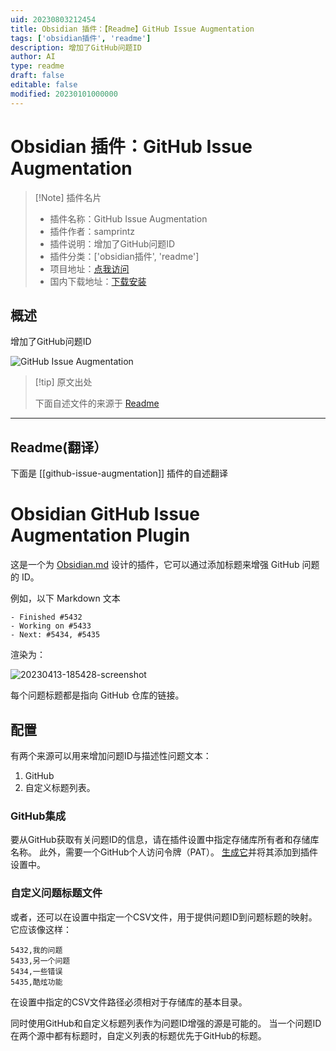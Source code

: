 ```yaml
---
uid: 20230803212454
title: Obsidian 插件：【Readme】GitHub Issue Augmentation
tags: ['obsidian插件', 'readme']
description: 增加了GitHub问题ID
author: AI
type: readme
draft: false
editable: false
modified: 20230101000000
---
```


# Obsidian 插件：GitHub Issue Augmentation

> [!Note] 插件名片
> - 插件名称：GitHub Issue Augmentation
> - 插件作者：samprintz
> - 插件说明：增加了GitHub问题ID
> - 插件分类：['obsidian插件', 'readme']
> - 项目地址：[点我访问](https://github.com/samprintz/obsidian-issue-augmentation-plugin)
> - 国内下载地址：[下载安装](https://pkmer.cn/products/plugin/pluginMarket/?github-issue-augmentation)

## 概述

增加了GitHub问题ID

![GitHub Issue Augmentation](https://cdn.pkmer.cn/covers/github-issue-augmentation.png!pkmer)

> [!tip] 原文出处
> 
>下面自述文件的来源于 [Readme](https://ghproxy.net/https://raw.githubusercontent.com/samprintz/obsidian-issue-augmentation-plugin/main/README.md)
> 

---

## Readme(翻译）

下面是 [[github-issue-augmentation]] 插件的自述翻译



# Obsidian GitHub Issue Augmentation Plugin

这是一个为 [Obsidian.md](https://obsidian.md/) 设计的插件，它可以通过添加标题来增强 GitHub 问题的 ID。

例如，以下 Markdown 文本

```
- Finished #5432
- Working on #5433
- Next: #5434, #5435
```

渲染为：

![20230413-185428-screenshot](https://user-images.githubusercontent.com/7581457/231971667-c5ed7591-21a5-4f3f-9ae4-b90cbbb1ac08.png)

每个问题标题都是指向 GitHub 仓库的链接。

## 配置

有两个来源可以用来增加问题ID与描述性问题文本：

1. GitHub
2. 自定义标题列表。

### GitHub集成

要从GitHub获取有关问题ID的信息，请在插件设置中指定存储库所有者和存储库名称。
此外，需要一个GitHub个人访问令牌（PAT）。
[生成它](https://docs.github.com/en/authentication/keeping-your-account-and-data-secure/creating-a-personal-access-token)并将其添加到插件设置中。

### 自定义问题标题文件

或者，还可以在设置中指定一个CSV文件，用于提供问题ID到问题标题的映射。
它应该像这样：

```
5432,我的问题
5433,另一个问题
5434,一些错误
5435,酷炫功能
```

在设置中指定的CSV文件路径必须相对于存储库的基本目录。

同时使用GitHub和自定义标题列表作为问题ID增强的源是可能的。
当一个问题ID在两个源中都有标题时，自定义列表的标题优先于GitHub的标题。



